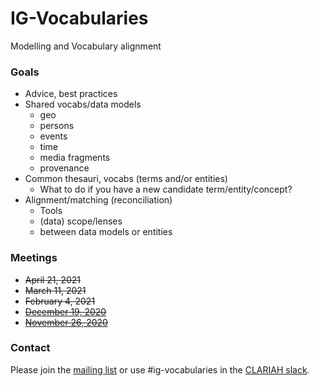 # IG-Vocabularies
Modelling and Vocabulary alignment

### Goals
- Advice, best practices
- Shared vocabs/data models
  - geo
  - persons
  - events
  - time
  - media fragments
  - provenance
- Common thesauri, vocabs (terms and/or entities)
  - What to do if you have a new candidate term/entity/concept?
- Alignment/matching (reconciliation)
  - Tools
  - (data) scope/lenses
  - between data models or entities

### Meetings
- ~~April 21, 2021~~
- ~~March 11, 2021~~
- ~~February 4, 2021~~
- ~~[December 19, 2020](minutes/20201219.md)~~
- ~~[November 26, 2020](minutes/20201126.md)~~

### Contact
Please join the [mailing list](https://groups.google.com/u/1/g/clariah-ig-vocabularies) or use #ig-vocabularies in the [CLARIAH slack](https://clariah.slack.com/).

